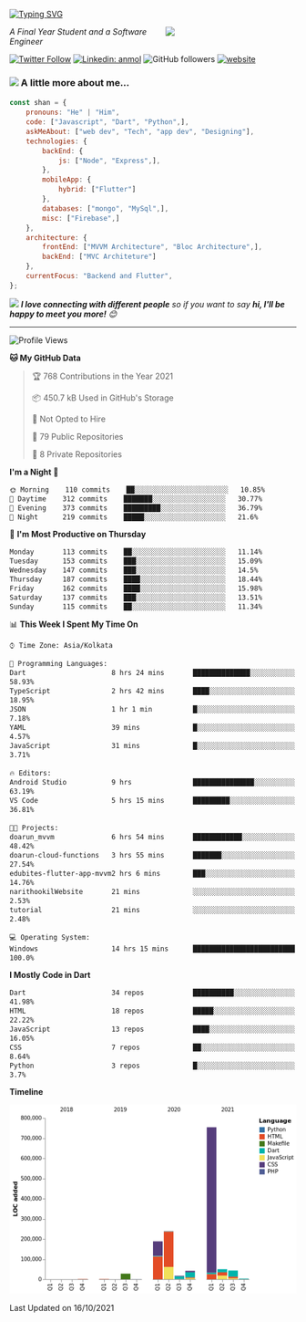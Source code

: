 <!-- <h2>नमस्ते (Namaste)🙏🏻, I'm Shan Shaji! <img src="https://media.giphy.com/media/12oufCB0MyZ1Go/giphy.gif" width="50"></h2> -->
[![Typing SVG](https://readme-typing-svg.herokuapp.com?lines=Hey%2C+I'm+Shan;I+am+a+Full+Stack+Developer)](https://git.io/typing-svg)

<img align='right' src="https://media.giphy.com/media/M9gbBd9nbDrOTu1Mqx/giphy.gif" width="230">
<p><em>A Final Year Student and a Software Engineer</em></p>

[![Twitter Follow](https://img.shields.io/twitter/follow/shan__shaji?style=flat)](https://twitter.com/intent/follow?screen_name=shan__shaji)
[![Linkedin: anmol](https://img.shields.io/badge/shan-shaji?style=flat-square&logo=Linkedin&logoColor=white&link=https://www.linkedin.com/in/shan-shaji/)](https://www.linkedin.com/in/shan-shaji/)
![GitHub followers](https://img.shields.io/github/followers/shan-shaji?label=Follow&style=social)
[![website](https://img.shields.io/badge/Website-46a2f1.svg?&style=flat-square&logo=Google-Chrome&logoColor=white&link=http://shan-shaji.github.io/)](http://shan-shaji.github.io/)



### <img src="https://media.giphy.com/media/VgCDAzcKvsR6OM0uWg/giphy.gif" width="50"> A little more about me...  

```javascript
const shan = {
    pronouns: "He" | "Him",
    code: ["Javascript", "Dart", "Python",],
    askMeAbout: ["web dev", "Tech", "app dev", "Designing"],
    technologies: {
        backEnd: {
            js: ["Node", "Express",],
        },
        mobileApp: {
            hybrid: ["Flutter"]
        },
        databases: ["mongo", "MySql",],
        misc: ["Firebase",]
    },
    architecture: {
        frontEnd: ["MVVM Architecture", "Bloc Architecture",],
        backEnd: ["MVC Architeture"]
    },
    currentFocus: "Backend and Flutter",
};
```

<img src="https://media.giphy.com/media/LnQjpWaON8nhr21vNW/giphy.gif" width="60"> <em><b>I love connecting with different people</b> so if you want to say <b>hi, I'll be happy to meet you more!</b> 😊</em>

---
<!--START_SECTION:waka-->
![Profile Views](http://img.shields.io/badge/Profile%20Views-16-blue)

**🐱 My GitHub Data** 

> 🏆 768 Contributions in the Year 2021
 > 
> 📦 450.7 kB Used in GitHub's Storage 
 > 
> 🚫 Not Opted to Hire
 > 
> 📜 79 Public Repositories 
 > 
> 🔑 8 Private Repositories  
 > 
**I'm a Night 🦉** 

```text
🌞 Morning    110 commits    ██░░░░░░░░░░░░░░░░░░░░░░░   10.85% 
🌆 Daytime    312 commits    ███████░░░░░░░░░░░░░░░░░░   30.77% 
🌃 Evening    373 commits    █████████░░░░░░░░░░░░░░░░   36.79% 
🌙 Night      219 commits    █████░░░░░░░░░░░░░░░░░░░░   21.6%

```
📅 **I'm Most Productive on Thursday** 

```text
Monday       113 commits    ██░░░░░░░░░░░░░░░░░░░░░░░   11.14% 
Tuesday      153 commits    ███░░░░░░░░░░░░░░░░░░░░░░   15.09% 
Wednesday    147 commits    ███░░░░░░░░░░░░░░░░░░░░░░   14.5% 
Thursday     187 commits    ████░░░░░░░░░░░░░░░░░░░░░   18.44% 
Friday       162 commits    ████░░░░░░░░░░░░░░░░░░░░░   15.98% 
Saturday     137 commits    ███░░░░░░░░░░░░░░░░░░░░░░   13.51% 
Sunday       115 commits    ██░░░░░░░░░░░░░░░░░░░░░░░   11.34%

```


📊 **This Week I Spent My Time On** 

```text
⌚︎ Time Zone: Asia/Kolkata

💬 Programming Languages: 
Dart                     8 hrs 24 mins       ██████████████░░░░░░░░░░░   58.93% 
TypeScript               2 hrs 42 mins       ████░░░░░░░░░░░░░░░░░░░░░   18.95% 
JSON                     1 hr 1 min          █░░░░░░░░░░░░░░░░░░░░░░░░   7.18% 
YAML                     39 mins             █░░░░░░░░░░░░░░░░░░░░░░░░   4.57% 
JavaScript               31 mins             █░░░░░░░░░░░░░░░░░░░░░░░░   3.71%

🔥 Editors: 
Android Studio           9 hrs               ███████████████░░░░░░░░░░   63.19% 
VS Code                  5 hrs 15 mins       █████████░░░░░░░░░░░░░░░░   36.81%

🐱‍💻 Projects: 
doarun_mvvm              6 hrs 54 mins       ████████████░░░░░░░░░░░░░   48.42% 
doarun-cloud-functions   3 hrs 55 mins       ███████░░░░░░░░░░░░░░░░░░   27.54% 
edubites-flutter-app-mvvm2 hrs 6 mins        ███░░░░░░░░░░░░░░░░░░░░░░   14.76% 
narithookilWebsite       21 mins             ░░░░░░░░░░░░░░░░░░░░░░░░░   2.53% 
tutorial                 21 mins             ░░░░░░░░░░░░░░░░░░░░░░░░░   2.48%

💻 Operating System: 
Windows                  14 hrs 15 mins      █████████████████████████   100.0%

```

**I Mostly Code in Dart** 

```text
Dart                     34 repos            ██████████░░░░░░░░░░░░░░░   41.98% 
HTML                     18 repos            █████░░░░░░░░░░░░░░░░░░░░   22.22% 
JavaScript               13 repos            ████░░░░░░░░░░░░░░░░░░░░░   16.05% 
CSS                      7 repos             ██░░░░░░░░░░░░░░░░░░░░░░░   8.64% 
Python                   3 repos             █░░░░░░░░░░░░░░░░░░░░░░░░   3.7%

```


**Timeline**

![Chart not found](https://raw.githubusercontent.com/shan-shaji/shan-shaji/master/charts/bar_graph.png) 


 Last Updated on 16/10/2021
<!--END_SECTION:waka-->

